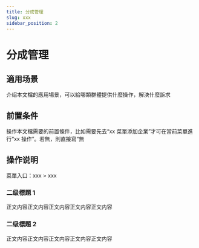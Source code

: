 ```yaml
---
title: 分成管理
slug: xxx
sidebar_position: 2
---
```



# 分成管理

## 適用场景

介绍本文檔的應用場景，可以給哪類群體提供什麼操作，解決什麼訴求

## 前置条件

操作本文檔需要的前置條件，比如需要先去“xx 菜單添加企業”才可在當前菜單進行“xx 操作”。若無，則直接寫“無

## 操作说明

菜單入口：xxx  &gt; xxx

### 二级標題 1

正文内容正文内容正文内容正文内容正文内容

### 二级標題 2

正文内容正文内容正文内容正文内容正文内容

